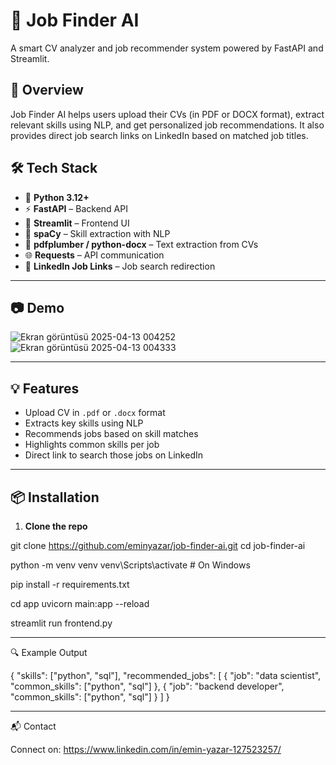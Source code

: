 # 🧠 Job Finder AI

A smart CV analyzer and job recommender system powered by FastAPI and Streamlit.

## 🚀 Overview

Job Finder AI helps users upload their CVs (in PDF or DOCX format), extract relevant skills using NLP, and get personalized job recommendations. It also provides direct job search links on LinkedIn based on matched job titles.

## 🛠 Tech Stack

- 🐍 **Python 3.12+**
- ⚡ **FastAPI** – Backend API
- 🎈 **Streamlit** – Frontend UI
- 🤖 **spaCy** – Skill extraction with NLP
- 📄 **pdfplumber / python-docx** – Text extraction from CVs
- 🌐 **Requests** – API communication
- 💼 **LinkedIn Job Links** – Job search redirection

---

## 📷 Demo

![Ekran görüntüsü 2025-04-13 004252](https://github.com/user-attachments/assets/863c789d-e430-4ff2-ab02-86785d347d6c)
![Ekran görüntüsü 2025-04-13 004333](https://github.com/user-attachments/assets/e54d2488-9493-42c1-b39a-de6d41605191)

---

## 💡 Features

- Upload CV in `.pdf` or `.docx` format
- Extracts key skills using NLP
- Recommends jobs based on skill matches
- Highlights common skills per job
- Direct link to search those jobs on LinkedIn

---

## 📦 Installation

1. **Clone the repo**  

git clone https://github.com/eminyazar/job-finder-ai.git
cd job-finder-ai

python -m venv venv
venv\Scripts\activate  # On Windows

pip install -r requirements.txt

cd app
uvicorn main:app --reload

streamlit run frontend.py

---

🔍 Example Output

{
  "skills": ["python", "sql"],
  "recommended_jobs": [
    {
      "job": "data scientist",
      "common_skills": ["python", "sql"]
    },
    {
      "job": "backend developer",
      "common_skills": ["python", "sql"]
    }
  ]
}

---

📬 Contact

Connect on: https://www.linkedin.com/in/emin-yazar-127523257/
